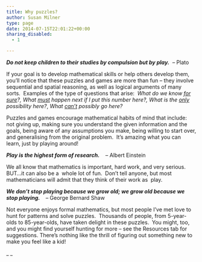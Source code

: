 ```yaml
---
title: Why puzzles?
author: Susan Milner
type: page
date: 2014-07-15T22:01:22+00:00
sharing_disabled:
  - 1

---
```

<p style="text-align: left;">
  <em><strong><em>Do not keep children to their studies by compulsion but by play.</em></strong>  – </em>Plato
</p>

<p style="text-align: left;">
  If your goal is to develop mathematical skills or help others develop them, you&#8217;ll notice that these puzzles and games are more than fun &#8211; they involve sequential and spatial reasoning, as well as logical arguments of many sorts.  Examples of the type of questions that arise:  <em>What do we know <span style="text-decoration: underline;">for sure</span>?, What <span style="text-decoration: underline;">must</span> happen next if I put this number here?, What is the <span style="text-decoration: underline;">only</span> possibility here?</em>, <em>What <span style="text-decoration: underline;">can&#8217;t</span> possibly go here? </em>
</p>

<p style="text-align: left;">
  Puzzles and games encourage mathematical habits of mind that include:  not giving up, making sure you understand the given information and the goals, being aware of any assumptions you make, being willing to start over, and generalising from the original problem.  It&#8217;s amazing what you can learn, just by playing around!
</p>

<p style="text-align: left;">
  <strong><em>Play is the highest form of research.</em></strong>    – Albert Einstein
</p>

<p style="text-align: left;">
  We all know that mathematics is important, hard work, and very serious. BUT&#8230;it can also be a  whole lot of fun.  Don&#8217;t tell anyone, but most mathematicians will admit that they think of their work as  play.
</p>

<p style="text-align: left;">
  <strong><em>We don’t stop playing because we grow old; we grow old because we stop playing.</em> </strong>   – George Bernard Shaw
</p>

<p style="text-align: left;">
  Not everyone enjoys formal mathematics, but most people I&#8217;ve met love to hunt for patterns and solve puzzles.  Thousands of people, from 5-year-olds to 85-year-olds, have taken delight in these puzzles.  You might, too, and you might find yourself hunting for more &#8211; see the Resources tab for suggestions. There&#8217;s nothing like the thrill of figuring out something new to make you feel like a kid!
</p>

_ _